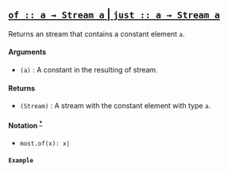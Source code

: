 ## [`of :: a → Stream a` | `just :: a → Stream a`](https://github.com/cujojs/most/blob/master/lib/source/core.js#L19-L21)

Returns an stream that contains a constant element `a`.

#### Arguments
  * `(a)` : A constant in the resulting of stream.

#### Returns
  * `(Stream)` : A stream with the constant element with type `a`.

#### Notation <sup>[*]()</sup>
  * `most.of(x): x|`

#### `Example`

[](http://jsbin.com/gonogug/embed?js,console)